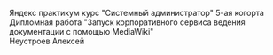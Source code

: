 Яндекс практикум курс "Системный администратор" 5-ая когорта  
Дипломная работа "Запуск корпоративного сервиса ведения документации с помощью MediaWiki"  
Неустроев Алексей
